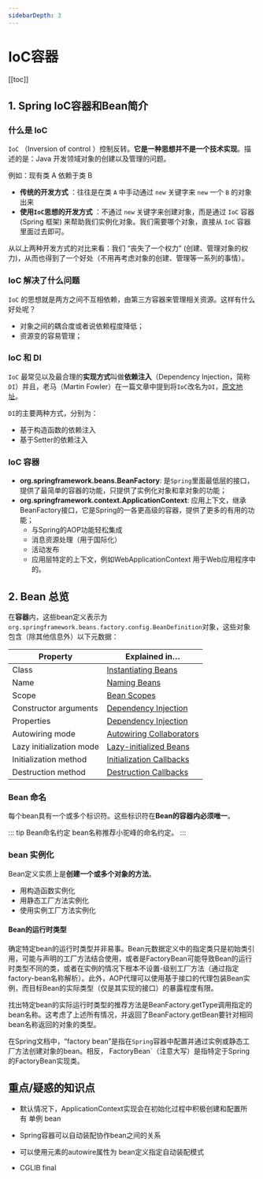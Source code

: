 ```yaml
---
sidebarDepth: 3
---
```


# IoC容器

[[toc]]

## 1. Spring IoC容器和Bean简介

### 什么是 IoC

`IoC` （Inversion of control ）控制反转。**它是一种思想并不是一个技术实现**。描述的是：Java 开发领域对象的创建以及管理的问题。

例如：现有类 A 依赖于类 B

- **传统的开发方式** ：往往是在类 `A` 中手动通过 `new` 关键字来 `new` 一个 `B` 的对象出来
- **使用`IoC`思想的开发方式** ：不通过 `new` 关键字来创建对象，而是通过 `IoC` 容器(Spring 框架) 来帮助我们实例化对象。我们需要哪个对象，直接从 `IoC` 容器里面过去即可。

从以上两种开发方式的对比来看：我们 “丧失了一个权力” (创建、管理对象的权力)，从而也得到了一个好处（不用再考虑对象的创建、管理等一系列的事情）。

### IoC 解决了什么问题

`IoC` 的思想就是两方之间不互相依赖，由第三方容器来管理相关资源。这样有什么好处呢？

- 对象之间的耦合度或者说依赖程度降低；
- 资源变的容易管理；

### IoC 和 DI 

`IoC` 最常见以及最合理的**实现方式**叫做**依赖注入**（Dependency Injection，简称 `DI`）并且，老马（Martin Fowler）在一篇文章中提到将`IoC`改名为`DI`，[原文地址](https://martinfowler.com/articles/injection.html)。

`DI`的主要两种方式，分别为：

- 基于构造函数的依赖注入
- 基于Setter的依赖注入

### IoC 容器

- **org.springframework.beans.BeanFactory**: 是`Spring`里面最低层的接口，提供了最简单的容器的功能，只提供了实例化对象和拿对象的功能；
- **org.springframework.context.ApplicationContext**: 应用上下文，继承BeanFactory接口，它是Spring的一各更高级的容器，提供了更多的有用的功能；
   - 与Spring的AOP功能轻松集成
   - 消息资源处理（用于国际化）
   - 活动发布
   - 应用层特定的上下文，例如WebApplicationContext 用于Web应用程序中的。
   
 
## 2. Bean 总览

在**容器**内，这些bean定义表示为`org.springframework.beans.factory.config.BeanDefinition`对象，这些对象包含（除其他信息外）以下元数据：

Property | Explained in…​
---|---
Class | [Instantiating Beans](https://docs.spring.io/spring/docs/current/spring-framework-reference/core.html#beans-factory-class)
Name | [Naming Beans](https://docs.spring.io/spring/docs/current/spring-framework-reference/core.html#beans-beanname)
Scope | [Bean Scopes](https://docs.spring.io/spring/docs/current/spring-framework-reference/core.html#beans-factory-scopes)
Constructor arguments | [Dependency Injection](https://docs.spring.io/spring/docs/current/spring-framework-reference/core.html#beans-factory-collaborators)
Properties | [Dependency Injection](https://docs.spring.io/spring/docs/current/spring-framework-reference/core.html#beans-factory-collaborators)
Autowiring mode | [Autowiring Collaborators](https://docs.spring.io/spring/docs/current/spring-framework-reference/core.html#beans-factory-autowire)
Lazy initialization mode | [Lazy-initialized Beans](https://docs.spring.io/spring/docs/current/spring-framework-reference/core.html#beans-factory-lazy-init)
Initialization method | [Initialization Callbacks](https://docs.spring.io/spring/docs/current/spring-framework-reference/core.html#beans-factory-lifecycle-initializingbean)
Destruction method | [Destruction Callbacks](https://docs.spring.io/spring/docs/current/spring-framework-reference/core.html#beans-factory-lifecycle-disposablebean)

### Bean 命名

每个bean具有一个或多个标识符。这些标识符在**Bean的容器内必须唯一**。

::: tip Bean命名约定
bean名称推荐小驼峰的命名约定。
:::

### bean 实例化

Bean定义实质上是**创建一个或多个对象的方法**。

- 用构造函数实例化
- 用静态工厂方法实例化
- 使用实例工厂方法实例化

#### Bean的运行时类型

确定特定bean的运行时类型并非易事。Bean元数据定义中的指定类只是初始类引用，可能与声明的工厂方法结合使用，或者是FactoryBean可能导致Bean的运行时类型不同的类，或者在实例的情况下根本不设置-级别工厂方法（通过指定factory-bean名称解析）。此外，AOP代理可以使用基于接口的代理包装Bean实例，而目标Bean的实际类型（仅是其实现的接口）的暴露程度有限。

找出特定bean的实际运行时类型的推荐方法是BeanFactory.getType调用指定的bean名称。这考虑了上述所有情况，并返回了BeanFactory.getBean要针对相同bean名称返回的对象的类型。

在Spring文档中，“factory bean”是指在`Spring`容器中配置并通过实例或静态工厂方法创建对象的bean。相反， FactoryBean`（注意大写）是指特定于Spring的FactoryBean实现类。


## 重点/疑惑的知识点

- 默认情况下，ApplicationContext实现会在初始化过程中积极创建和配置所有 单例 bean
- Spring容器可以自动装配协作bean之间的关系
- 可以使用元素的autowire属性为 bean定义指定自动装配模式

- CGLIB final





